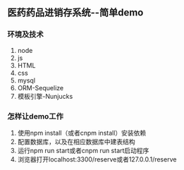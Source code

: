 ## 医药药品进销存系统--简单demo
### 环境及技术
1. node
2. js
3. HTML
4. css
5. mysql
6. ORM-Sequelize
7. 模板引擎-Nunjucks
### 怎样让demo工作
1. 使用npm install（或者cnpm install）安装依赖
2. 配置数据库，以及在相应数据库中建表结构
3. 运行npm run start或者cnpm run start启动程序
4. 浏览器打开localhost:3300/reserve或者127.0.0.1/reserve